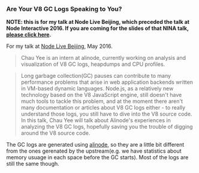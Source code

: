 ### Are Your V8 GC Logs Speaking to You?

**NOTE: this is for my talk at Node Live Beijing, which preceded the talk at Node Interactive 2016. If you are coming for the slides of that NINA talk, [please click here](https://github.com/joyeecheung/talks/tree/master/node_interactive_2016).**

For my talk at [Node Live Beijing](http://live.nodejs.org/events/beijing.html), May 2016.

> Chau Yee is an intern at alinode, currently working on analysis and visualization of V8 GC logs, heapdumps and CPU profiles.

> Long garbage collection(GC) pauses can contribute to many performance problems that arise in web application backends written in VM-based dynamic languages. Node.js, as a relatively new technology based on the V8 JavaScript engine, still doesn't have much tools to tackle this problem, and at the moment there aren't many documentation or articles about V8 GC logs either - to really understand those logs, you still have to dive into the V8 source code. In this talk, Chau Yee will talk about Alinode's experiences in analyzing the V8 GC logs, hopefully saving you the trouble of digging around the V8 source code.

The GC logs are generated using [alinode](http://alinode.aliyun.com/), so they are a little bit different from the ones gerenated by the upstream(e.g. we have statistics about memory usuage in each space before the GC starts). Most of the logs are still the same though.
